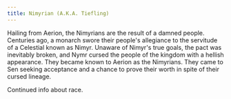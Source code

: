 ```yaml
---
title: Nimyrian (A.K.A. Tiefling)
---
```

Hailing from Aerion, the Nimyrians are the result of a damned people. Centuries ago, a monarch swore their people's allegiance to the servitude of a Celestial known as Nimyr. Unaware of Nimyr's true goals, the pact was inevitably broken, and Nymr cursed the people of the kingdom with a hellish appearance. They became known to Aerion as the Nimyrians. They came to Sen seeking acceptance and a chance to prove their worth in spite of their cursed lineage.

<!--more-->

<div class="todo">Continued info about race.</div>